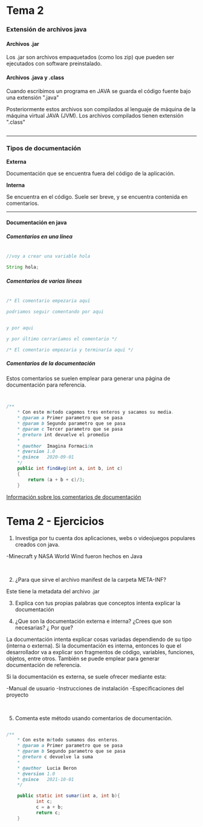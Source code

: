 # Tema 2


<h3> Extensión de archivos java </h3>

<h4> Archivos .jar </h4>

Los .jar son archivos empaquetados (como los zip) que pueden ser ejecutados con software preinstalado.

<h4> Archivos .java y .class </h4>

Cuando escribimos un programa en JAVA se guarda el código fuente bajo una extensión ".java"

Posteriormente estos archivos son compilados al lenguaje de máquina de la máquina virtual JAVA (JVM). Los archivos compilados tienen extensión ".class"

<img href="http://4.bp.blogspot.com/_UxBljXKkbV4/S-cZ3j0489I/AAAAAAAAAZw/W0FM0NVBpUc/s400/java-class-programa.gif">

<hr>

<h3> Tipos de documentación </h3>

<b>Externa</b> <br>

Documentación que se encuentra fuera del código de la aplicación.

<b>Interna</b> <br>

Se encuentra en el código. Suele ser breve, y se encuentra contenida en comentarios.

<hr>

<h4> Documentación en java </h4>

<h5> Comentarios en una línea </h5>

```java

//voy a crear una variable hola

String hola;

```

<h5> Comentarios de varias líneas </h5>


```java

/* El comentario empezaria aquí

podriamos seguir comentando por aqui


y por aqui

y por último cerraríamos el comentario */

```


```java
/* El comentario empezaria y terminaría aquí */
```


<h5> Comentarios de la documentación </h5>

Estos comentarios se suelen emplear para generar una página de documentación para referencia.

```java


/**
    * Con este método cagemos tres enteros y sacamos su media.
    * @param a Primer parametro que se pasa
    * @param b Segundo parametro que se pasa
    * @param c Tercer parametro que se pasa
    * @return int devuelve el promedio
    *
	* @author  Imagina Formación
	* @version 1.0
	* @since   2020-09-01
    */
    public int findAvg(int a, int b, int c) 
    {
        return (a + b + c)/3;
    }

```


<a href="https://www.oracle.com/technical-resources/articles/java/javadoc-tool.html">Información sobre los comentarios de documentación</a>



# Tema 2 - Ejercicios 

1) Investiga por tu cuenta dos aplicaciones, webs o videojuegos populares creados con java.

-Minecraft y NASA World Wind fueron hechos en Java

<br>

2) ¿Para que sirve el archivo manifest de la carpeta META-INF?

Este tiene la metadata del archivo .jar


3) Explica con tus propias palabras que conceptos intenta explicar la documentación  <br>

4) ¿Que son la documentación externa e interna? ¿Crees que son necesarias? ¿ Por que? <br>

La documentación intenta explicar cosas variadas dependiendo de su tipo (interna o externa). Si la documentación es interna,
entonces lo que el desarrollador va a explicar son fragmentos de código, variables, funciones, objetos, entre otros. También se puede 
emplear para generar documentación de referencia.

Si la documentación es externa, se suele ofrecer mediante esta:

-Manual de usuario
-Instrucciones de instalación
-Especificaciones del proyecto

<br>

5) Comenta este método usando comentarios de documentación.


```java

/**
    * Con este método sumamos dos enteros.
    * @param a Primer parametro que se pasa
    * @param b Segundo parametro que se pasa
    * @return c devuelve la suma
    *
	* @author  Lucia Beron
	* @version 1.0
	* @since   2021-10-01
    */

    public static int sumar(int a, int b){
           int c;
           c = a + b;
           return c;
    }

```


